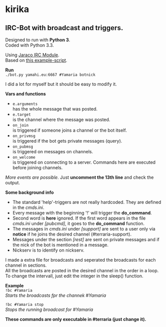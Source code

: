 kirika
======

IRC-Bot with broadcast and triggers.
------------------------------------
Designed to run with **Python 3**.  
Coded with Python 3.3.

Using [Jaraco IRC Module](https://bitbucket.org/jaraco/irc).  
Based on [this example-script](https://bitbucket.org/jaraco/irc/src/5fb84776e69a3a5fe4f3e34f27571d3b575f2fab/scripts/testbot.py).

**Run**  
`./bot.py yamahi.eu:6667 #Yamaria botnick`

I did a lot for myself but it should be easy to modify it.

**Vars and functions**  

-   `e.arguments`  
    has the whole message that was posted.  
-   `e.target`  
    is the channel where the message was posted.
-   `on_join`  
    is triggered if someone joins a channel or the bot itself.  
-   `on_privmsg`  
    is triggered if the bot gets private messages (query).  
-   `on_pubmsg`  
    is triggered on messages on channels.  
-   `on_welcome`   
    is triggered on connecting to a server. Commands here are executed before joining channels.

*More events are possible.* Just **uncomment the 13th line** and check the output.

**Some background info**  

-   The standard 'help'-triggers are not really hardcoded. They are defined in the *cmds.ini*.  
-   Every message with the beginning '!' will trigger the **do_command**.  
-   Second word is **here** ignored. If the first word appears in the file *cmds.ini* under *[pubcmd]*, it goes to the **do_command** function.
-   The messages in *cmds.ini* under *[support]* are sent to a user only via **notice** if he joins the desired channel (#terraria-support).  
-   Messages under the section *[rest]* are sent on private messages and if the nick of the bot is mentioned in a message.  
-   Nickserv is to identify on nickserv.

I made a extra file for broadcasts and seperated the broadcasts for each channel in sections.  
All the broadcasts are posted in the desired channel in the order in a loop.  
To change the intervall, just edit the integer in the sleep() function.

**Example**  
`!bc #Yamaria`  
*Starts the broadcasts fpr the channek #Yamaria*

`!bc #Yamaria stop`  
*Stops the running broadcast for #Yamaria*

**These commands are only executable in #terraria (just change it).**